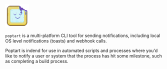 <img width="75" src="./cmd/poptart.png" />

`poptart` is a multi-platform CLI tool for sending notifications, including local OS level notifications (toasts) and webhook calls.

Poptart is indend for use in automated scripts and processes where you'd like to notify a user or system that the process has hit some milestone, such as completing a build process.